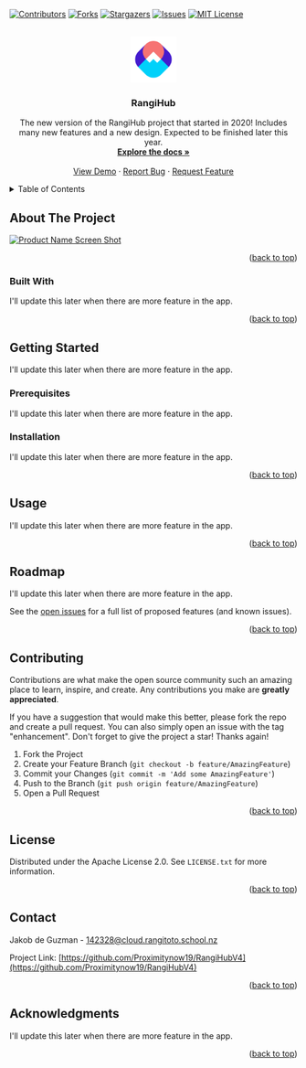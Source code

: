 <!-- Improved compatibility of back to top link: See: https://github.com/othneildrew/Best-README-Template/pull/73 -->
<a name="readme-top"></a>
<!--
*** Thanks for checking out the Best-README-Template. If you have a suggestion
*** that would make this better, please fork the repo and create a pull request
*** or simply open an issue with the tag "enhancement".
*** Don't forget to give the project a star!
*** Thanks again! Now go create something AMAZING! :D
-->



<!-- PROJECT SHIELDS -->
<!--
*** I'm using markdown "reference style" links for readability.
*** Reference links are enclosed in brackets [ ] instead of parentheses ( ).
*** See the bottom of this document for the declaration of the reference variables
*** for contributors-url, forks-url, etc. This is an optional, concise syntax you may use.
*** https://www.markdownguide.org/basic-syntax/#reference-style-links
-->
[![Contributors][contributors-shield]][contributors-url]
[![Forks][forks-shield]][forks-url]
[![Stargazers][stars-shield]][stars-url]
[![Issues][issues-shield]][issues-url]
[![MIT License][license-shield]][license-url]
<!-- [![LinkedIn][linkedin-shield]][linkedin-url] -->



<!-- PROJECT LOGO -->
<br />
<div align="center">
  <a href="https://github.com/Proximitynow19/RangiHubV4">
    <img src="public/img/favicon.svg" alt="Logo" width="80" height="80">
  </a>

<h3 align="center">RangiHub</h3>

  <p align="center">
    The new version of the RangiHub project that started in 2020! Includes many new features and a new design. Expected to be finished later this year.
    <br />
    <a href="https://github.com/Proximitynow19/RangiHubV4"><strong>Explore the docs »</strong></a>
    <br />
    <br />
    <a href="https://rangi.xyz/">View Demo</a>
    ·
    <a href="https://github.com/Proximitynow19/RangiHubV4/issues">Report Bug</a>
    ·
    <a href="https://github.com/Proximitynow19/RangiHubV4/issues">Request Feature</a>
  </p>
</div>



<!-- TABLE OF CONTENTS -->
<details>
  <summary>Table of Contents</summary>
  <ol>
    <li>
      <a href="#about-the-project">About The Project</a>
      <ul>
        <li><a href="#built-with">Built With</a></li>
      </ul>
    </li>
    <li>
      <a href="#getting-started">Getting Started</a>
      <ul>
        <li><a href="#prerequisites">Prerequisites</a></li>
        <li><a href="#installation">Installation</a></li>
      </ul>
    </li>
    <li><a href="#usage">Usage</a></li>
    <li><a href="#roadmap">Roadmap</a></li>
    <li><a href="#contributing">Contributing</a></li>
    <li><a href="#license">License</a></li>
    <li><a href="#contact">Contact</a></li>
    <li><a href="#acknowledgments">Acknowledgments</a></li>
  </ol>
</details>



<!-- ABOUT THE PROJECT -->
## About The Project

[![Product Name Screen Shot][product-screenshot]](https://rangi.xyz/)

<!-- Here's a blank template to get started: To avoid retyping too much info. Do a search and replace with your text editor for the following: `Proximitynow19`, `RangiHubV4`, `twitter_handle`, `linkedin_username`, `rangitoto.school.nz`, `142328`, `RangiHub`, `The new version of the RangiHub project that started in 2020! Includes many new features and a new design. Expected to be finished later this year.` -->

<p align="right">(<a href="#readme-top">back to top</a>)</p>



### Built With

I'll update this later when there are more feature in the app.

<!-- * [![Next][Next.js]][Next-url]
* [![React][React.js]][React-url]
* [![Vue][Vue.js]][Vue-url]
* [![Angular][Angular.io]][Angular-url]
* [![Svelte][Svelte.dev]][Svelte-url]
* [![Laravel][Laravel.com]][Laravel-url]
* [![Bootstrap][Bootstrap.com]][Bootstrap-url]
* [![JQuery][JQuery.com]][JQuery-url] -->

<p align="right">(<a href="#readme-top">back to top</a>)</p>



<!-- GETTING STARTED -->
## Getting Started

I'll update this later when there are more feature in the app.

<!-- This is an example of how you may give instructions on setting up your project locally.
To get a local copy up and running follow these simple example steps. -->

### Prerequisites

I'll update this later when there are more feature in the app.

<!-- This is an example of how to list things you need to use the software and how to install them.
* npm
  ```sh
  npm install npm@latest -g
  ``` -->

### Installation

I'll update this later when there are more feature in the app.

<!-- 1. Get a free API Key at [https://example.com](https://example.com)
2. Clone the repo
   ```sh
   git clone https://github.com/Proximitynow19/RangiHubV4.git
   ```
3. Install NPM packages
   ```sh
   npm install
   ```
4. Enter your API in `config.js`
   ```js
   const API_KEY = 'ENTER YOUR API';
   ``` -->

<p align="right">(<a href="#readme-top">back to top</a>)</p>



<!-- USAGE EXAMPLES -->
## Usage

I'll update this later when there are more feature in the app.

<!-- Use this space to show useful examples of how a project can be used. Additional screenshots, code examples and demos work well in this space. You may also link to more resources.

_For more examples, please refer to the [Documentation](https://example.com)_ -->

<p align="right">(<a href="#readme-top">back to top</a>)</p>



<!-- ROADMAP -->
## Roadmap

I'll update this later when there are more feature in the app.

<!-- - [ ] Feature 1
- [ ] Feature 2
- [ ] Feature 3
    - [ ] Nested Feature -->

See the [open issues](https://github.com/Proximitynow19/RangiHubV4/issues) for a full list of proposed features (and known issues).

<p align="right">(<a href="#readme-top">back to top</a>)</p>



<!-- CONTRIBUTING -->
## Contributing

Contributions are what make the open source community such an amazing place to learn, inspire, and create. Any contributions you make are **greatly appreciated**.

If you have a suggestion that would make this better, please fork the repo and create a pull request. You can also simply open an issue with the tag "enhancement".
Don't forget to give the project a star! Thanks again!

1. Fork the Project
2. Create your Feature Branch (`git checkout -b feature/AmazingFeature`)
3. Commit your Changes (`git commit -m 'Add some AmazingFeature'`)
4. Push to the Branch (`git push origin feature/AmazingFeature`)
5. Open a Pull Request

<p align="right">(<a href="#readme-top">back to top</a>)</p>



<!-- LICENSE -->
## License

Distributed under the Apache License 2.0. See `LICENSE.txt` for more information.

<p align="right">(<a href="#readme-top">back to top</a>)</p>



<!-- CONTACT -->
## Contact

Jakob de Guzman - 142328@cloud.rangitoto.school.nz

<!-- 
Jakob de Guzman - [@twitter_handle](https://twitter.com/twitter_handle) - 142328@cloud.rangitoto.school.nz -->

Project Link: [https://github.com/Proximitynow19/RangiHubV4](https://github.com/Proximitynow19/RangiHubV4)

<p align="right">(<a href="#readme-top">back to top</a>)</p>



<!-- ACKNOWLEDGMENTS -->
## Acknowledgments

I'll update this later when there are more feature in the app.

<!-- * []()
* []()
* []() -->

<p align="right">(<a href="#readme-top">back to top</a>)</p>



<!-- MARKDOWN LINKS & IMAGES -->
<!-- https://www.markdownguide.org/basic-syntax/#reference-style-links -->
[contributors-shield]: https://img.shields.io/github/contributors/Proximitynow19/RangiHubV4.svg?style=for-the-badge
[contributors-url]: https://github.com/Proximitynow19/RangiHubV4/graphs/contributors
[forks-shield]: https://img.shields.io/github/forks/Proximitynow19/RangiHubV4.svg?style=for-the-badge
[forks-url]: https://github.com/Proximitynow19/RangiHubV4/network/members
[stars-shield]: https://img.shields.io/github/stars/Proximitynow19/RangiHubV4.svg?style=for-the-badge
[stars-url]: https://github.com/Proximitynow19/RangiHubV4/stargazers
[issues-shield]: https://img.shields.io/github/issues/Proximitynow19/RangiHubV4.svg?style=for-the-badge
[issues-url]: https://github.com/Proximitynow19/RangiHubV4/issues
[license-shield]: https://img.shields.io/github/license/Proximitynow19/RangiHubV4.svg?style=for-the-badge
[license-url]: https://github.com/Proximitynow19/RangiHubV4/blob/master/LICENSE.txt
[linkedin-shield]: https://img.shields.io/badge/-LinkedIn-black.svg?style=for-the-badge&logo=linkedin&colorB=555
[linkedin-url]: https://linkedin.com/in/linkedin_username
[product-screenshot]: product-screenshot.png
[Next.js]: https://img.shields.io/badge/next.js-000000?style=for-the-badge&logo=nextdotjs&logoColor=white
[Next-url]: https://nextjs.org/
[React.js]: https://img.shields.io/badge/React-20232A?style=for-the-badge&logo=react&logoColor=61DAFB
[React-url]: https://reactjs.org/
[Vue.js]: https://img.shields.io/badge/Vue.js-35495E?style=for-the-badge&logo=vuedotjs&logoColor=4FC08D
[Vue-url]: https://vuejs.org/
[Angular.io]: https://img.shields.io/badge/Angular-DD0031?style=for-the-badge&logo=angular&logoColor=white
[Angular-url]: https://angular.io/
[Svelte.dev]: https://img.shields.io/badge/Svelte-4A4A55?style=for-the-badge&logo=svelte&logoColor=FF3E00
[Svelte-url]: https://svelte.dev/
[Laravel.com]: https://img.shields.io/badge/Laravel-FF2D20?style=for-the-badge&logo=laravel&logoColor=white
[Laravel-url]: https://laravel.com
[Bootstrap.com]: https://img.shields.io/badge/Bootstrap-563D7C?style=for-the-badge&logo=bootstrap&logoColor=white
[Bootstrap-url]: https://getbootstrap.com
[JQuery.com]: https://img.shields.io/badge/jQuery-0769AD?style=for-the-badge&logo=jquery&logoColor=white
[JQuery-url]: https://jquery.com 
